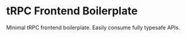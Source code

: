 # tRPC Frontend Boilerplate

Minimal tRPC frontend boilerplate. Easily consume fully typesafe APIs.
